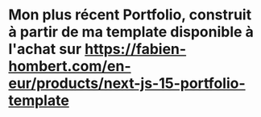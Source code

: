 
# Mon plus récent Portfolio, construit à partir de ma template disponible à l'achat sur https://fabien-hombert.com/en-eur/products/next-js-15-portfolio-template
